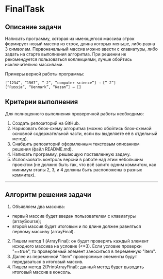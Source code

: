# FinalTask
## Описание задачи
Написать программу, которая из имеющегося массива строк формирует новый массив из строк, длина которых меньше, либо равна 3 символам. Первоначальный массив можно ввести с клавиатуры, либо задать на старте выполнения алгоритма. При решении не рекомендуется пользоваться коллекциями, лучше обойтись исключительно массивами.

Примеры верной работы программы:

```“Hello”, “2”, “world”, “:-)”] → [“2”, “:-)”]
[“1234”, “1567”, “-2”, “computer science”] → [“-2”]
[“Russia”, “Denmark”, “Kazan”] → []
```

## Критерии выполнения
Для полноценного выполнения проверочной работы необходимо:
1. Создать репозиторий на GitHub.
2. Нарисовать блок-схему алгоритма (можно обойтись блок-схемой основной содержательной части, если вы выделяете её в отдельный метод).
3. Снабдить репозиторий оформленным текстовым описанием решения (файл README.md).
4. Написать программу, решающую поставленную задачу.
5. Использовать контроль версий в работе над этим небольшим проектом (не должно быть так, что всё залито одним коммитом, как минимум этапы 2, 3, и 4 должны быть расположены в разных коммитах).
***

## Алгоритм решения задачи
1. Объявляем два массива:
- первый массив будет введен пользователем с клавиатуры (arraySourse);
- второй массив будет итоговым и по длине должен равняться первому массиву (arrayFinal).
2. Пишем метод 1 (ArrayFinal): он будет проверять каждый элемент исходного массива на условие (<=3). Если условие проверки "==true", то проверяемый элемент заноситься в переменную "item".
3. Далее из переменной "item" проверяемые элементы будут передаваться в итоговый массив.
4. Пишем метод 2(PrintArrayFinal): данный метод будет выводить итоговый массив в консоль.